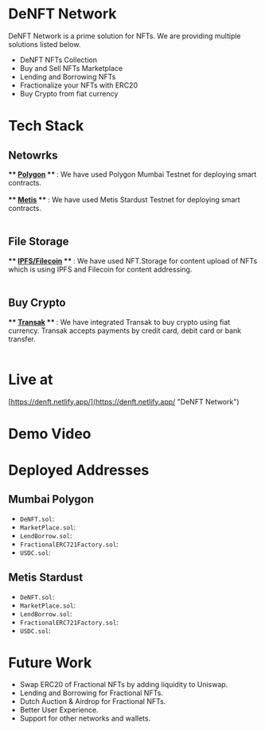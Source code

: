 # DeNFT Network

DeNFT Network is a prime solution for NFTs. We are providing multiple solutions listed below.

- DeNFT NFTs Collection
- Buy and Sell NFTs Marketplace
- Lending and Borrowing NFTs
- Fractionalize your NFTs with ERC20
- Buy Crypto from fiat currency

# Tech Stack

## Netowrks

<b> ** [Polygon](https://polygon.technology/ "Polygon") ** </b> : We have used Polygon Mumbai Testnet for deploying smart contracts.<br /><br />
<b> ** [Metis](https://www.metis.io/ "Metis") ** </b> : We have used Metis Stardust Testnet for deploying smart contracts.<br /><br />

## File Storage

<b> ** [IPFS/Filecoin](https://ipfs.io/ "IPFS/Filecoin") ** </b> : We have used NFT.Storage for content upload of NFTs which is using IPFS and Filecoin for content addressing.<br /><br />

## Buy Crypto 

<b> ** [Transak](https://transak.com/ "Transak") ** </b> : We have integrated Transak to buy crypto using fiat currency. Transak accepts payments by credit card, debit card or bank transfer.<br /><br />

# Live at

[https://denft.netlify.app/](https://denft.netlify.app/ "DeNFT Network")

# Demo Video


# Deployed Addresses

## Mumbai Polygon

- `DeNFT.sol`:
- `MarketPlace.sol`:
- `LendBorrow.sol`:
- `FractionalERC721Factory.sol`:
- `USDC.sol`:

## Metis Stardust

- `DeNFT.sol`:
- `MarketPlace.sol`:
- `LendBorrow.sol`:
- `FractionalERC721Factory.sol`:
- `USDC.sol`:

# Future Work

- Swap ERC20 of Fractional NFTs by adding liquidity to Uniswap.
- Lending and Borrowing for Fractional NFTs.
- Dutch Auction & Airdrop for Fractional NFTs.
- Better User Experience.
- Support for other networks and wallets.
